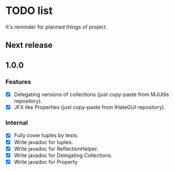 # TODO list

It's reminder for planned things of project.

## Next release

## 1.0.0

### Features

- [X] Delegating versions of collections (just copy-paste from MJUtils repository).
- [X] JFX like Properties (just copy-paste from IHateGUI repository).

### Internal

- [X] Fully cover tuples by tests.
- [X] Write javadoc for tuples.
- [X] Write javadoc for ReflectionHelper.
- [X] Write javadoc for Delegating Collections.
- [X] Write javadoc for Property
